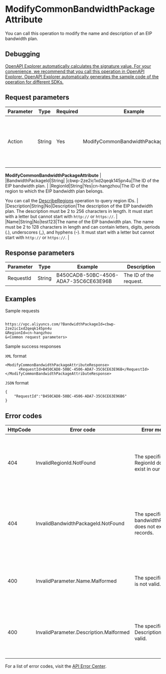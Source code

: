 # ModifyCommonBandwidthPackageAttribute

You can call this operation to modify the name and description of an EIP bandwidth plan.

## Debugging

[OpenAPI Explorer automatically calculates the signature value. For your convenience, we recommend that you call this operation in OpenAPI Explorer. OpenAPI Explorer automatically generates the sample code of the operation for different SDKs.](https://api.aliyun.com/#product=Vpc&api=ModifyCommonBandwidthPackageAttribute&type=RPC&version=2016-04-28)

## Request parameters

|Parameter|Type|Required|Example|Description|
|---------|----|--------|-------|-----------|
|Action|String|Yes|ModifyCommonBandwidthPackageAttribute|The operation that you want to perform. Set the value to: Yes

**ModifyCommonBandwidthPackageAttribute** |
|BandwidthPackageId|String| |cbwp-2ze2ic1xd2qeqk145pn4u|The ID of the EIP bandwidth plan. |
|RegionId|String|Yes|cn-hangzhou|The ID of the region to which the EIP bandwidth plan belongs.

You can call the [DescribeRegions](~~36063~~) operation to query region IDs. |
|Description|String|No|Description|The description of the EIP bandwidth plan. The description must be 2 to 256 characters in length. It must start with a letter but cannot start with `http://` or `https://`. |
|Name|String|No|test123|The name of the EIP bandwidth plan. The name must be 2 to 128 characters in length and can contain letters, digits, periods \(.\), underscores \(\_\), and hyphens \(-\). It must start with a letter but cannot start with `http://` or `https://`. |

## Response parameters

|Parameter|Type|Example|Description|
|---------|----|-------|-----------|
|RequestId|String|B450CAD8-50BC-4506-ADA7-35C6CE63E96B|The ID of the request. |

## Examples

Sample requests

```

https://vpc.aliyuncs.com/?BandwidthPackageId=cbwp-2ze2ic1xd2qeqk145pn4u
&RegionId=cn-hangzhou
&<Common request parameters>

```

Sample success responses

`XML` format

```
<ModifyCommonBandwidthPackageAttributeResponse>
      <RequestId>B450CAD8-50BC-4506-ADA7-35C6CE63E96B</RequestId>
</ModifyCommonBandwidthPackageAttributeResponse>
```

`JSON` format

```
{
	"RequestId":"B450CAD8-50BC-4506-ADA7-35C6CE63E96B6"
}
```

## Error codes

|HttpCode|Error code|Error message|Description|
|--------|----------|-------------|-----------|
|404|InvalidRegionId.NotFound|The specified RegionId does not exist in our records.|The error message returned because the specified region ID does not exist.|
|404|InvalidBandwidthPackageId.NotFound|The specified bandwidthPackageId does not exist in our records.|The error message returned because the specified EIP bandwidth plan does not exist.|
|400|InvalidParameter.Name.Malformed|The specified Name is not valid.|The error message returned because the specified name is invalid.|
|400|InvalidParameter.Description.Malformed|The specified Description is not valid.|The error message returned because the specified description is invalid.|

For a list of error codes, visit the [API Error Center](https://error-center.alibabacloud.com/status/product/Vpc).

